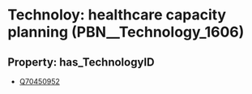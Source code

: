 # Technoloy: __healthcare capacity planning__ (PBN__Technology_1606)

## Property: has_TechnologyID

* [Q70450952](Q70450952)

